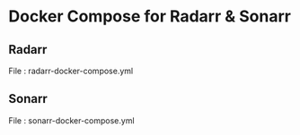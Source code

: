 # Docker Compose for Radarr & Sonarr


## Radarr

File : radarr-docker-compose.yml

## Sonarr

File : sonarr-docker-compose.yml